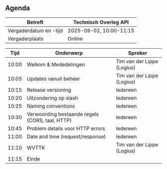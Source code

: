 ## Agenda

| Betreft                | Technisch Overleg API |
| ---------------------- | ------------------------------- |
| Vergaderdatum en -tijd | 2025-09-02, 10:00-11:15         |
| Vergaderplaats         | Online |                         |

| Tijd | Onderwerp |Spreker|
| --- | --- | --- |  
| 10:00| Welkom & Mededelingen        |    Tim van der Lippe (Logius) |
| 10:05 | Updates vanuit beheer | Tim van der Lippe (Logius) |
| 10:15 | Release versioning | Iedereen |
| 10:20 | Uitzondering op slash | Iedereen |
| 10:25 | Naming conventions | Iedereen |
| 10:30 | Verwoording bestaande regels (CORS, taal, HTTP) | Iedereen |
| 10:45 | Problem details voor HTTP errors | Iedereen |
| 11:00 | Date and time (request/response) | Iedereen |
| 11:10 | WVTTK | Tim van der Lippe (Logius) |
| 11:15 | Einde | |

